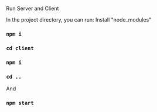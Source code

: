 Run Server and Client

In the project directory, you can run:
Install "node_modules"
### `npm i`
### `cd client`
### `npm i`
### `cd ..`

And

### `npm start`
